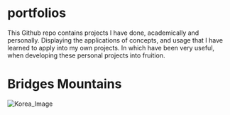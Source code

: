 # portfolios
This Github repo contains projects I have done, academically and personally. Displaying the applications of concepts, and usage that I have learned to apply into my own projects. In which have been very useful, when developing these personal projects into fruition.

# Bridges Mountains
![Korea_Image](https://user-images.githubusercontent.com/56617292/189498470-ebfbcb92-89c3-436f-955d-85f439125f65.png)
